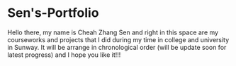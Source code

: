 # Sen's-Portfolio
Hello there, my name is Cheah Zhang Sen and right in this space are my courseworks and projects that I did during my time in college and university in Sunway. It will be arrange in chronological order (will be update soon for latest progress) and I hope you like it!!! 
